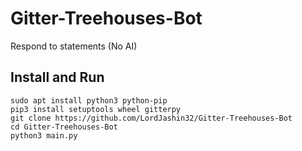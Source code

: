 # Gitter-Treehouses-Bot
Respond to statements (No AI)

## Install and Run

```
sudo apt install python3 python-pip
pip3 install setuptools wheel gitterpy
git clone https://github.com/LordJashin32/Gitter-Treehouses-Bot
cd Gitter-Treehouses-Bot
python3 main.py
```
